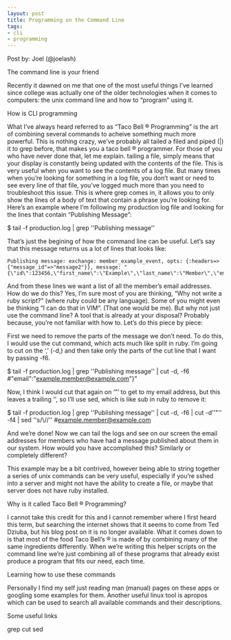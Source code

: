 ```yaml
---
layout: post
title: Programming on the Command Line
tags:
- cli
- programming
---
```

Post by: Joel (@joelash)

The command line is your friend

Recently it dawned on me that one of the most useful things I’ve learned since college was actually one of the older technologies when it comes to computers: the unix command line and how to “program” using it.

How is CLI programming

What I’ve always heard referred to as “Taco Bell ® Programming” is the art of combining several commands to acheive something much more powerful. This is nothing crazy, we’ve probably all tailed a filed and piped (|) it to grep before, that makes you a taco bell ® programmer. For those of you who have never done that, let me explain. tailing a file, simply means that your display is constantly being updated with the contents of the file. This is very useful when you want to see the contents of a log file. But many times when you’re looking for something in a log file, you don’t want or need to see every line of that file, you’ve logged much more than you need to troubleshoot this issue. This is where grep comes in, it allows you to only show the lines of a body of text that contain a phrase you’re looking for. Here’s an example where I’m following my production log file and looking for the lines that contain “Publishing Message”:

$ tail -f production.log | grep ''Publishing message''


That’s just the begining of how the command line can be useful. Let’s say that this message returns us a lot of lines that looks like:

    Publishing message: exchange: member_example_event, opts: {:headers=>{"message_id"=>"message2"}}, message: "{\"id\":123456,\"first_name\":\"Example\",\"last_name\":\"Member\",\"email\":\"example.member@example.com\"}"


And from these lines we want a list of all the member’s email addresses. How do we do this? Yes, I’m sure most of you are thinking, “Why not write a ruby script?” (where ruby could be any language). Some of you might even be thinking “I can do that in VIM”. (That one would be me). But why not just use the command line? A tool that is already at your disposal? Probably because, you’re not familiar with how to. Let’s do this piece by piece:

First we need to remove the parts of the message we don’t need. To do this, I would use the cut command, which acts much like split in ruby. I’m going to cut on the ‘,’ (-d,) and then take only the parts of the cut line that I want by passing -f6.

$ tail -f production.log | grep ''Publishing message'' | cut -d, -f6
    #\"email\":\"example.member@example.com\"}"


Now, I think I would cut that again on ‘”’ to get to my email address, but this leaves a trailing ‘', so I’ll use sed, which is like sub in ruby to remove it:

$ tail -f production.log | grep ''Publishing message'' | cut -d, -f6 | cut -d''"'' -f4 | sed ''s/\\//''
    #example.member@example.com


And we’re done! Now we can tail the logs and see on our screen the email addresses for members who have had a message published about them in our system. How would you have accomplished this? Similarly or completely different?

This example may be a bit contrived, however being able to string together a series of unix commands can be very useful, especially if you’re sshed into a server and might not have the ability to create a file, or maybe that server does not have ruby installed.

Why is it called Taco Bell ® Programming?

I cannot take this credit for this and I cannot remember where I first heard this term, but searching the internet shows that it seems to come from Ted Dziuba, but his blog post on it is no longer available. What it comes down to is that most of the food Taco Bell’s ® is made of by combining many of the same ingredients differently. When we’re writing this helper scripts on the command line we’re just combining all of these programs that already exist produce a program that fits our need, each time.

Learning how to use these commands

Personally I find my self just reading man (manual) pages on these apps or googling some examples for them. Another useful linux tool is apropos which can be used to search all available commands and their descriptions.

Some useful links

grep
cut
sed
